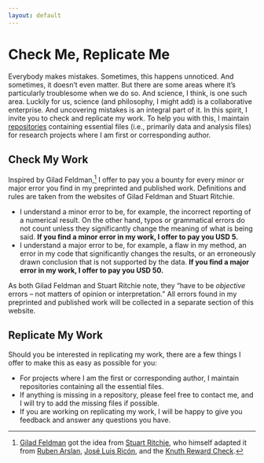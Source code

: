 ```yaml
---
layout: default
---
```


# Check Me, Replicate Me

Everybody makes mistakes. Sometimes, this happens unnoticed. And sometimes, it doesn’t even matter. But there are some areas where it’s particularly troublesome when we do so. And science, I think, is one such area. Luckily for us, science (and philosophy, I might add) is a collaborative enterprise. And uncovering mistakes is an integral part of it. In this spirit, I invite you to check and replicate my work. To help you with this, I maintain [repositories](./repositories.md) containing essential files (i.e., primarily data and analysis files) for research projects where I am first or corresponding author.

## Check My Work

Inspired by Gilad Feldman,[^1] I offer to pay you a bounty for every minor or major error you find in my preprinted and published work. Definitions and rules are taken from the websites of Gilad Feldman and Stuart Ritchie.

+ I understand a minor error to be, for example, the incorrect reporting of a numerical result. On the other hand, typos or grammatical errors do not count unless they significantly change the meaning of what is being said. __If you find a minor error in my work, I offer to pay you USD 5.__
+ I understand a major error to be, for example, a flaw in my method, an error in my code that significantly changes the results, or an erroneously drawn conclusion that is not supported by the data. __If you find a major error in my work, I offer to pay you USD 50.__

As both Gilad Feldman and Stuart Ritchie note, they “have to be _objective_ errors – not matters of opinion or interpretation.” All errors found in my preprinted and published work will be collected in a separate section of this website.

## Replicate My Work

Should you be interested in replicating my work, there are a few things I offer to make this as easy as possible for you:

+ For projects where I am the first or corresponding author, I maintain repositories containing all the essential files.
+ If anything is missing in a repository, please feel free to contact me, and I will try to add the missing files if possible.
+ If you are working on replicating my work, I will be happy to give you feedback and answer any questions you have.

[^1]: [Gilad Feldman](https://mgto.org/check-me-replicate-me/) got the idea from [Stuart Ritchie](https://www.sciencefictions.org/corrections), who himself adapted it from [Ruben Arslan](https://tellmeimwrong.formr.org/), [José Luis Ricón](https://nintil.com/prove-wrong-get-money), and the [Knuth Reward Check](https://en.wikipedia.org/wiki/Knuth_reward_check).
